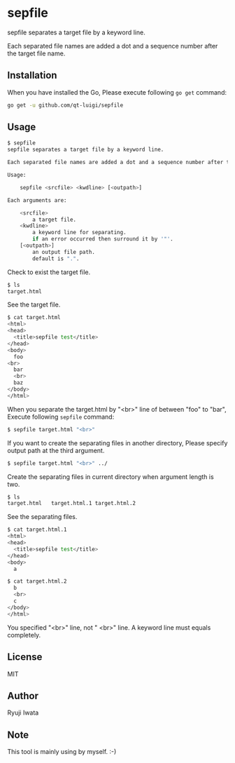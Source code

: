 # sepfile

sepfile separates a target file by a keyword line.

Each separated file names are added a dot and a sequence number after the target file name.

## Installation

When you have installed the Go, Please execute following `go get` command:

```sh
go get -u github.com/qt-luigi/sepfile
```

## Usage

```sh
$ sepfile
sepfile separates a target file by a keyword line.

Each separated file names are added a dot and a sequence number after the target file name.

Usage:

	sepfile <srcfile> <kwdline> [<outpath>]

Each arguments are:

	<srcfile>
		a target file.
	<kwdline>
		a keyword line for separating.
		if an error occurred then surround it by '"'.
	[<outpath>]
		an output file path.
		default is ".".

```

Check to exist the target file.

```sh
$ ls
target.html
```

See the target file.

```sh
$ cat target.html
<html>
<head>
  <title>sepfile test</title>
</head>
<body>
  foo
<br>
  bar
  <br>
  baz
</body>
</html>
```

When you separate the target.html by "\<br\>" line of between "foo" to "bar", Execute following `sepfile` command:

```sh
$ sepfile target.html "<br>"
```

If you want to create the separating files in another directory, Please specify output path at the third argument.

```sh
$ sepfile target.html "<br>" ../
```

Create the separating files in current directory when argument length is two.

```sh
$ ls
target.html   target.html.1 target.html.2
```

See the separating files.

```sh
$ cat target.html.1 
<html>
<head>
  <title>sepfile test</title>
</head>
<body>
  a
```

```sh
$ cat target.html.2
  b
  <br>
  c
</body>
</html>
```

You specified "\<br\>" line, not "  \<br\>" line. A keyword line must equals completely.

## License

MIT

## Author

Ryuji Iwata

## Note

This tool is mainly using by myself. :-)

